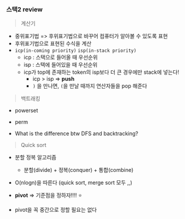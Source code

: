 ### 스택2 review

> 계산기

* 중위표기법 => 후위표기법으로 바꾸어 컴퓨터가 알아볼 수 있도록 표현
* 후위표기법으로 표현된 수식을 계산
* `icp(in-coming priority)` `isp(in-stack priority)`
  * icp : 스택으로 들어올 때 우선순위
  * isp : 스택에 들어있을 때 우선순위
  * icp가 top에 존재하는 token의 isp보다 더 큰 경우에만 stack에 넣는다!
    * icp > isp => **push**
    * `)` 을 만나면, `(`을 만날 때까지 연산자들을 pop 해준다



> 백트래킹

* powerset
* perm

* What is the difference btw DFS and backtracking?



> Quick sort

* 분할 정복 알고리즘
  * 분할(divide) + 정복(conquer) + 통합(combine)

* O(nlogn)을 따른다 (quick sort, merge sort 모두 ,,)

* **pivot** => 기준점을 정하자!!!! :star:
* pivot을 꼭 중간으로 정할 필요는 없다